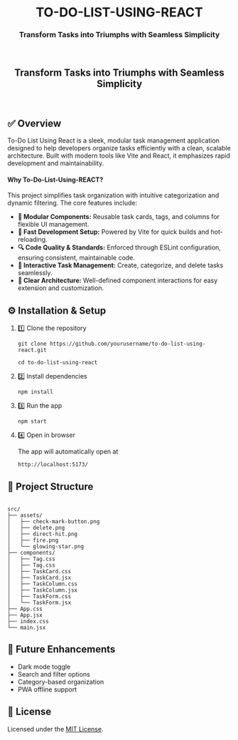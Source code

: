 <h1 align="center">TO-DO-LIST-USING-REACT</h1>
<h3 align="center">Transform Tasks into Triumphs with Seamless Simplicity</h3>
<div align=center>
    <img src="https://img.shields.io/github/last-commit/vedangdhuri/To-Do-List-Using-REACT?style=flat&logo=git&logoColor=white&color=0080ff" alt=""/>
    <img src="https://img.shields.io/github/languages/top/vedangdhuri/To-Do-List-Using-REACT?style=flat&color=0080ff" alt=""/>
    <img src="https://img.shields.io/github/languages/count/vedangdhuri/To-Do-List-Using-REACT?style=flat&color=0080ff" alt=""/>
    <a href="https://to-do-list-using-react-vd.netlify.app/"><img src="https://img.shields.io/badge/Visit_Site-To_Do_List_Using_React-blue?style=flat&color=0080ff" alt=""/></a>
</div>
<h2 align="center">Transform Tasks into Triumphs with Seamless Simplicity</h2>
<div align="center">
    <img src="https://img.shields.io/badge/JSON-000?logo=json&logoColor=fff" alt="" />
    <img src="https://img.shields.io/badge/Markdown-%23000000.svg?logo=markdown&logoColor=white" alt="" />
    <img src="https://img.shields.io/badge/npm-CB3837?logo=npm&logoColor=fff" alt="" />
    <img src="https://img.shields.io/badge/JavaScript-F7DF1E?logo=javascript&logoColor=000" alt="" />
    <img src="https://img.shields.io/badge/React-%2320232a.svg?logo=react&logoColor=%2361DAFB" alt="" />
    <img src="https://img.shields.io/badge/Vite-646CFF?logo=vite&logoColor=fff" alt="" />
</div>
<h2 align="left">✅ Overview</h2>
<p>To-Do List Using React is a sleek, modular task management application designed to help developers organize tasks efficiently with a clean, scalable architecture. Built with modern tools like Vite and React, it emphasizes rapid development and maintainability.</p>

<h4 align="left">Why To-Do-List-Using-REACT?</h4>
<p>This project simplifies task organization with intuitive categorization and dynamic filtering. The core features include:</p>
<ul align="left">
    <li><strong>🧩 Modular Components:</strong> Reusable task cards, tags, and columns for flexible UI management.</li>
    <li><strong>🚀 Fast Development Setup:</strong> Powered by Vite for quick builds and hot-reloading.</li>
    <li><strong>🔍 Code Quality & Standards:</strong> Enforced through ESLint configuration, ensuring consistent, maintainable code.</li>
    <li><strong>📝 Interactive Task Management:</strong> Create, categorize, and delete tasks seamlessly.</li>
    <li><strong>🌟 Clear Architecture:</strong> Well-defined component interactions for easy extension and customization.</li>
</ul>

<h2 align="left">⚙️ Installation & Setup</h2>

1. 1️⃣ Clone the repository
    <pre><code>git clone https://github.com/yourusername/to-do-list-using-react.git</code></pre>
    <pre><code>cd to-do-list-using-react</code></pre>

2. 2️⃣ Install dependencies
    <pre><code>npm install</code></pre>

3. 3️⃣ Run the app
    <pre><code>npm start</code></pre>

4. 4️⃣ Open in browser
   <p>The app will automatically open at</p>
   <pre><code>http://localhost:5173/</code></pre>

<h2 align="left">🧭 Project Structure</h2>
<pre><code>
src/
├── assets/
│   ├── check-mark-button.png
│   ├── delete.png
│   ├── direct-hit.png
│   ├── fire.png
│   └── glowing-star.png
├── components/
│   ├── Tag.css
│   ├── Tag.css
│   ├── TaskCard.css
│   ├── TaskCard.jsx
│   ├── TaskColumn.css
│   ├── TaskColumn.jsx
│   ├── TaskForm.css
│   └── TaskForm.jsx
├── App.css
├── App.jsx
├── index.css
└── main.jsx
</code></pre>

<h2 align="left">🚀 Future Enhancements</h2>
<ul>
  <li>Dark mode toggle</li>
  <li>Search and filter options</li>
  <li>Category-based organization</li>
  <li>PWA offline support</li>
</ul>

<h2 align="left">📜 License</h2>
<p>Licensed under the <a href="https://github.com/vedangdhuri/To-Do-List-Using-REACT/blob/main/LICENSE" target="_blank">MIT License</a>.</p>
